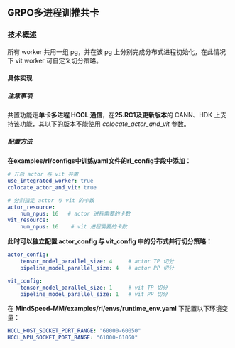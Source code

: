## GRPO多进程训推共卡

### 技术概述
所有 worker 共用一组 pg，并在该 pg 上分别完成分布式进程初始化，在此情况下 vit worker 可自定义切分策略。

#### 具体实现
##### 注意事项
共置功能走**单卡多进程 HCCL 通信**，在**25.RC1及更新版本**的 CANN、HDK 上支持该功能，其以下的版本不能使用 *colocate_actor_and_vit* 参数。
##### 配置方法

**在examples/rl/configs中训练yaml文件的rl_config字段中添加：**

```yaml
# 开启 actor 与 vit 共置
use_integrated_worker: true
colocate_actor_and_vit: true

# 分别指定 actor 与 vit 的卡数
actor_resource:
    num_npus: 16   # actor 进程需要的卡数
vit_resource:
    num_npus: 16    # vit 进程需要的卡数
```

**此时可以独立配置 actor_config 与 vit_config 中的分布式并行切分策略：**
```yaml
actor_config:
    tensor_model_parallel_size: 4     # actor TP 切分
    pipeline_model_parallel_size: 4   # actor PP 切分

vit_config:
    tensor_model_parallel_size: 1     # vit TP 切分
    pipeline_model_parallel_size: 1   # vit PP 切分
```

在 **MindSpeed-MM/examples/rl/envs/runtime_env.yaml** 下配置以下环境变量：
```yaml
HCCL_HOST_SOCKET_PORT_RANGE: "60000-60050"
HCCL_NPU_SOCKET_PORT_RANGE: "61000-61050"
```